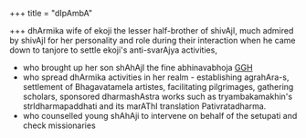 +++
title = "dIpAmbA"

+++
dhArmika wife of ekoji the lesser half-brother of shivAjI, much admired by shivAjI for her personality and role during their interaction when he came down to tanjore to settle ekoji's anti-svarAjya activities,
  - who brought up her son shAhAjI the fine abhinavabhoja [GGH](http://guruguha.org/vidya/2019/09/25/deepamba-the-lamp-of-dharma/)
  - who spread dhArmika activities in her realm - establishing agrahAra-s, settlement of Bhagavatamela artistes, facilitating pilgrimages, gathering scholars, sponsored dharmashAstra works such as tryambakamakhin's strIdharmapaddhati and its marAThI translation Pativratadharma. 
  - who counselled young shAhAji to intervene on behalf of the setupati and check missionaries 
